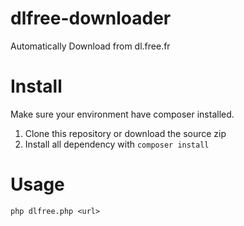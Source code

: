 # dlfree-downloader
Automatically Download from dl.free.fr

# Install
Make sure your environment have composer installed.
1. Clone this repository or download the source zip
2. Install all dependency with `composer install`

# Usage
`php dlfree.php <url>`

